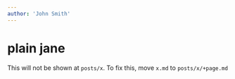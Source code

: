 ```yaml
---
author: 'John Smith'
---
```


# plain jane

This will not be shown at `posts/x`.
To fix this, move `x.md` to `posts/x/+page.md`
